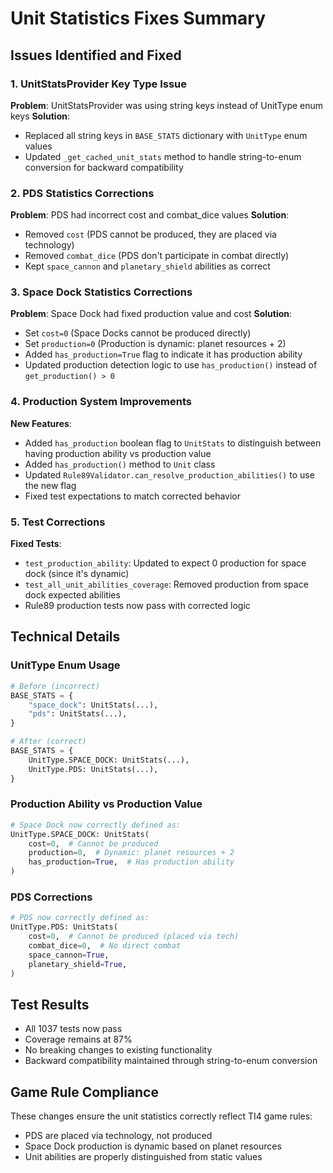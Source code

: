 # Unit Statistics Fixes Summary

## Issues Identified and Fixed

### 1. UnitStatsProvider Key Type Issue
**Problem**: UnitStatsProvider was using string keys instead of UnitType enum keys
**Solution**:
- Replaced all string keys in `BASE_STATS` dictionary with `UnitType` enum values
- Updated `_get_cached_unit_stats` method to handle string-to-enum conversion for backward compatibility

### 2. PDS Statistics Corrections
**Problem**: PDS had incorrect cost and combat_dice values
**Solution**:
- Removed `cost` (PDS cannot be produced, they are placed via technology)
- Removed `combat_dice` (PDS don't participate in combat directly)
- Kept `space_cannon` and `planetary_shield` abilities as correct

### 3. Space Dock Statistics Corrections
**Problem**: Space Dock had fixed production value and cost
**Solution**:
- Set `cost=0` (Space Docks cannot be produced directly)
- Set `production=0` (Production is dynamic: planet resources + 2)
- Added `has_production=True` flag to indicate it has production ability
- Updated production detection logic to use `has_production()` instead of `get_production() > 0`

### 4. Production System Improvements
**New Features**:
- Added `has_production` boolean flag to `UnitStats` to distinguish between having production ability vs production value
- Added `has_production()` method to `Unit` class
- Updated `Rule89Validator.can_resolve_production_abilities()` to use the new flag
- Fixed test expectations to match corrected behavior

### 5. Test Corrections
**Fixed Tests**:
- `test_production_ability`: Updated to expect 0 production for space dock (since it's dynamic)
- `test_all_unit_abilities_coverage`: Removed production from space dock expected abilities
- Rule89 production tests now pass with corrected logic

## Technical Details

### UnitType Enum Usage
```python
# Before (incorrect)
BASE_STATS = {
    "space_dock": UnitStats(...),
    "pds": UnitStats(...),
}

# After (correct)
BASE_STATS = {
    UnitType.SPACE_DOCK: UnitStats(...),
    UnitType.PDS: UnitStats(...),
}
```

### Production Ability vs Production Value
```python
# Space Dock now correctly defined as:
UnitType.SPACE_DOCK: UnitStats(
    cost=0,  # Cannot be produced
    production=0,  # Dynamic: planet resources + 2
    has_production=True,  # Has production ability
)
```

### PDS Corrections
```python
# PDS now correctly defined as:
UnitType.PDS: UnitStats(
    cost=0,  # Cannot be produced (placed via tech)
    combat_dice=0,  # No direct combat
    space_cannon=True,
    planetary_shield=True,
)
```

## Test Results
- All 1037 tests now pass
- Coverage remains at 87%
- No breaking changes to existing functionality
- Backward compatibility maintained through string-to-enum conversion

## Game Rule Compliance
These changes ensure the unit statistics correctly reflect TI4 game rules:
- PDS are placed via technology, not produced
- Space Dock production is dynamic based on planet resources
- Unit abilities are properly distinguished from static values
